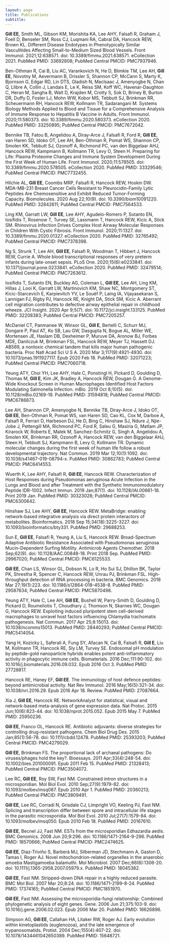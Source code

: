 ```yaml
---
layout: page
title: Publications
subtitle: 
---
```

**Gill EE**, Smith ML, Gibson KM, Morishita KA, Lee AHY, Falsafi R, Graham J, Foell D, Benseler SM, Ross CJ, Luqmani RA, Cabral DA, Hancock REW, Brown KL. Different Disease Endotypes in Phenotypically Similar Vasculitides Affecting Small-to-Medium Sized Blood Vessels. Front Immunol. 2021;12:638571. doi: 10.3389/fimmu.2021.638571. eCollection 2021. PubMed PMID: 33692808; PubMed Central PMCID: PMC7937946.

Ben-Othman R, Cai B, Liu AC, Varankovich N, He D, Blimkie TM, Lee AH, **Gill EE**, Novotny M, Aevermann B, Drissler S, Shannon CP, McCann S, Marty K, Bjornson G, Edgar RD, Lin DTS, Gladish N, Maclsaac J, Amenyogbe N, Chan Q, Llibre A, Collin J, Landais E, Le K, Reiss SM, Koff WC, Havenar-Daughton C, Heran M, Sangha B, Walt D, Krajden M, Crotty S, Sok D, Briney B, Burton DR, Duffy D, Foster LJ, Mohn WW, Kobor MS, Tebbutt SJ, Brinkman RR, Scheuermann RH, Hancock REW, Kollmann TR, Sadarangani M. Systems Biology Methods Applied to Blood and Tissue for a Comprehensive Analysis of Immune Response to Hepatitis B Vaccine in Adults. Front Immunol. 2020;11:580373. doi: 10.3389/fimmu.2020.580373. eCollection 2020. PubMed PMID: 33250895; PubMed Central PMCID: PMC7672042.

Bennike TB, Fatou B, Angelidou A, Diray-Arce J, Falsafi R, Ford R, **Gill EE**, van Haren SD, Idoko OT, Lee AH, Ben-Othman R, Pomat WS, Shannon CP, Smolen KK, Tebbutt SJ, Ozonoff A, Richmond PC, van den Biggelaar AHJ, Hancock REW, Kampmann B, Kollmann TR, Levy O, Steen H. Preparing for Life: Plasma Proteome Changes and Immune System Development During the First Week of Human Life. Front Immunol. 2020;11:578505. doi: 10.3389/fimmu.2020.578505. eCollection 2020. PubMed PMID: 33329546; PubMed Central PMCID: PMC7732455.

Hilchie AL, **Gill EE**, Coombs MRP, Falsafi R, Hancock REW, Hoskin DW. MDA-MB-231 Breast Cancer Cells Resistant to Pleurocidin-Family Lytic Peptides Are Chemosensitive and Exhibit Reduced Tumor-Forming Capacity. Biomolecules. 2020 Aug 22;10(9). doi: 10.3390/biom10091220. PubMed PMID: 32842611; PubMed Central PMCID: PMC7564533.

Ling KM, Garratt LW, **Gill EE**, Lee AHY, Agudelo-Romero P, Sutanto EN, Iosifidis T, Rosenow T, Turvey SE, Lassmann T, Hancock REW, Kicic A, Stick SM. Rhinovirus Infection Drives Complex Host Airway Molecular Responses in Children With Cystic Fibrosis. Front Immunol. 2020;11:1327. doi: 10.3389/fimmu.2020.01327. eCollection 2020. PubMed PMID: 32765492; PubMed Central PMCID: PMC7378398.

Ng S, Strunk T, Lee AH, **Gill EE**, Falsafi R, Woodman T, Hibbert J, Hancock REW, Currie A. Whole blood transcriptional responses of very preterm infants during late-onset sepsis. PLoS One. 2020;15(6):e0233841. doi: 10.1371/journal.pone.0233841. eCollection 2020. PubMed PMID: 32479514; PubMed Central PMCID: PMC7263612.

Iosifidis T, Sutanto EN, Buckley AG, Coleman L, **Gill EE**, Lee AH, Ling KM, Hillas J, Looi K, Garratt LW, Martinovich KM, Shaw NC, Montgomery ST, Kicic-Starcevich E, Karpievitch YV, Le Souëf P, Laing IA, Vijayasekaran S, Lannigan FJ, Rigby PJ, Hancock RE, Knight DA, Stick SM, Kicic A. Aberrant cell migration contributes to defective airway epithelial repair in childhood wheeze. JCI Insight. 2020 Apr 9;5(7). doi: 10.1172/jci.insight.133125. PubMed PMID: 32208383; PubMed Central PMCID: PMC7205257.

McDaniel CT, Panmanee W, Winsor GL, **Gill E**, Bertelli C, Schurr MJ, Dongare P, Paul AT, Ko SB, Lau GW, Dasgupta N, Bogue AL, Miller WE, Mortensen JE, Haslam DB, Dexheimer P, Muruve DA, Aronow BJ, Forbes MDE, Danilczuk M, Brinkman FSL, Hancock REW, Meyer TJ, Hassett DJ. AB569, a nontoxic chemical tandem that kills major human pathogenic bacteria. Proc Natl Acad Sci U S A. 2020 Mar 3;117(9):4921-4930. doi: 10.1073/pnas.1911927117. Epub 2020 Feb 18. PubMed PMID: 32071223; PubMed Central PMCID: PMC7060718.

Yeung ATY, Choi YH, Lee AHY, Hale C, Ponstingl H, Pickard D, Goulding D, Thomas M, **Gill E**, Kim JK, Bradley A, Hancock REW, Dougan G. A Genome-Wide Knockout Screen in Human Macrophages Identified Host Factors Modulating Salmonella Infection. mBio. 2019 Oct 8;10(5). doi: 10.1128/mBio.02169-19. PubMed PMID: 31594818; PubMed Central PMCID: PMC6786873.

Lee AH, Shannon CP, Amenyogbe N, Bennike TB, Diray-Arce J, Idoko OT, **Gill EE**, Ben-Othman R, Pomat WS, van Haren SD, Cao KL, Cox M, Darboe A, Falsafi R, Ferrari D, Harbeson DJ, He D, Bing C, Hinshaw SJ, Ndure J, Njie-Jobe J, Pettengill MA, Richmond PC, Ford R, Saleu G, Masiria G, Matlam JP, Kirarock W, Roberts E, Malek M, Sanchez-Schmitz G, Singh A, Angelidou A, Smolen KK, Brinkman RR, Ozonoff A, Hancock REW, van den Biggelaar AHJ, Steen H, Tebbutt SJ, Kampmann B, Levy O, Kollmann TR. Dynamic molecular changes during the first week of human life follow a robust developmental trajectory. Nat Commun. 2019 Mar 12;10(1):1092. doi: 10.1038/s41467-019-08794-x. PubMed PMID: 30862783; PubMed Central PMCID: PMC6414553.

Wuerth K, Lee AHY, Falsafi R, **Gill EE**, Hancock REW. Characterization of Host Responses during Pseudomonas aeruginosa Acute Infection in the Lungs and Blood and after Treatment with the Synthetic Immunomodulatory Peptide IDR-1002. Infect Immun. 2019 Jan;87(1). doi: 10.1128/IAI.00661-18. Print 2019 Jan. PubMed PMID: 30323028; PubMed Central PMCID: PMC6300642.

Hinshaw SJ, Lee AHY, **Gill EE**, Hancock REW. MetaBridge: enabling network-based integrative analysis via direct protein interactors of metabolites. Bioinformatics. 2018 Sep 15;34(18):3225-3227. doi: 10.1093/bioinformatics/bty331. PubMed PMID: 29688253.

Sun E, **Gill EE**, Falsafi R, Yeung A, Liu S, Hancock REW. Broad-Spectrum Adaptive Antibiotic Resistance Associated with Pseudomonas aeruginosa Mucin-Dependent Surfing Motility. Antimicrob Agents Chemother. 2018 Sep;62(9). doi: 10.1128/AAC.00848-18. Print 2018 Sep. PubMed PMID: 29967020; PubMed Central PMCID: PMC6125533.

**Gill EE**, Chan LS, Winsor GL, Dobson N, Lo R, Ho Sui SJ, Dhillon BK, Taylor PK, Shrestha R, Spencer C, Hancock REW, Unrau PJ, Brinkman FSL. High-throughput detection of RNA processing in bacteria. BMC Genomics. 2018 Mar 27;19(1):223. doi: 10.1186/s12864-018-4538-8. PubMed PMID: 29587634; PubMed Central PMCID: PMC5870498.

Yeung ATY, Hale C, Lee AH, **Gill EE**, Bushell W, Parry-Smith D, Goulding D, Pickard D, Roumeliotis T, Choudhary J, Thomson N, Skarnes WC, Dougan G, Hancock REW. Exploiting induced pluripotent stem cell-derived macrophages to unravel host factors influencing Chlamydia trachomatis pathogenesis. Nat Commun. 2017 Apr 25;8:15013. doi: 10.1038/ncomms15013. PubMed PMID: 28440293; PubMed Central PMCID: PMC5414054.

Yang H, Kozicky L, Saferali A, Fung SY, Afacan N, Cai B, Falsafi R, **Gill E**, Liu M, Kollmann TR, Hancock RE, Sly LM, Turvey SE. Endosomal pH modulation by peptide-gold nanoparticle hybrids enables potent anti-inflammatory activity in phagocytic immune cells. Biomaterials. 2016 Dec;111:90-102. doi: 10.1016/j.biomaterials.2016.09.032. Epub 2016 Oct 3. PubMed PMID: 27728817.

Hancock RE, Haney EF, **Gill EE**. The immunology of host defence peptides: beyond antimicrobial activity. Nat Rev Immunol. 2016 May;16(5):321-34. doi: 10.1038/nri.2016.29. Epub 2016 Apr 18. Review. PubMed PMID: 27087664.

Xia J, **Gill EE**, Hancock RE. NetworkAnalyst for statistical, visual and network-based meta-analysis of gene expression data. Nat Protoc. 2015 Jun;10(6):823-44. doi: 10.1038/nprot.2015.052. Epub 2015 May 7. PubMed PMID: 25950236.

**Gill EE**, Franco OL, Hancock RE. Antibiotic adjuvants: diverse strategies for controlling drug-resistant pathogens. Chem Biol Drug Des. 2015 Jan;85(1):56-78. doi: 10.1111/cbdd.12478. PubMed PMID: 25393203; PubMed Central PMCID: PMC4279029.

**Gill EE**, Brinkman FS. The proportional lack of archaeal pathogens: Do viruses/phages hold the key?. Bioessays. 2011 Apr;33(4):248-54. doi: 10.1002/bies.201000091. Epub 2011 Feb 15. PubMed PMID: 21328413; PubMed Central PMCID: PMC3504072.

Lee RC, **Gill EE**, Roy SW, Fast NM. Constrained intron structures in a microsporidian. Mol Biol Evol. 2010 Sep;27(9):1979-82. doi: 10.1093/molbev/msq087. Epub 2010 Apr 1. PubMed PMID: 20360213; PubMed Central PMCID: PMC3809491.

**Gill EE**, Lee RC, Corradi N, Grisdale CJ, Limpright VO, Keeling PJ, Fast NM. Splicing and transcription differ between spore and intracellular life stages in the parasitic microsporidia. Mol Biol Evol. 2010 Jul;27(7):1579-84. doi: 10.1093/molbev/msq050. Epub 2010 Feb 18. PubMed PMID: 20167610.

**Gill EE**, Becnel JJ, Fast NM. ESTs from the microsporidian Edhazardia aedis. BMC Genomics. 2008 Jun 20;9:296. doi: 10.1186/1471-2164-9-296. PubMed PMID: 18570666; PubMed Central PMCID: PMC2474625.

**Gill EE**, Diaz-Triviño S, Barberà MJ, Silberman JD, Stechmann A, Gaston D, Tamas I, Roger AJ. Novel mitochondrion-related organelles in the anaerobic amoeba Mastigamoeba balamuthi. Mol Microbiol. 2007 Dec;66(6):1306-20. doi: 10.1111/j.1365-2958.2007.05979.x. PubMed PMID: 18045382.

**Gill EE**, Fast NM. Stripped-down DNA repair in a highly reduced parasite. BMC Mol Biol. 2007 Mar 20;8:24. doi: 10.1186/1471-2199-8-24. PubMed PMID: 17374165; PubMed Central PMCID: PMC1851970.

**Gill EE**, Fast NM. Assessing the microsporidia-fungi relationship: Combined phylogenetic analysis of eight genes. Gene. 2006 Jun 21;375:103-9. doi: 10.1016/j.gene.2006.02.023. Epub 2006 Mar 20. PubMed PMID: 16626896.

Simpson AG, **Gill EE**, Callahan HA, Litaker RW, Roger AJ. Early evolution within kinetoplastids (euglenozoa), and the late emergence of trypanosomatids. Protist. 2004 Dec;155(4):407-22. doi: 10.1078/1434461042650389. PubMed PMID: 15648721.

